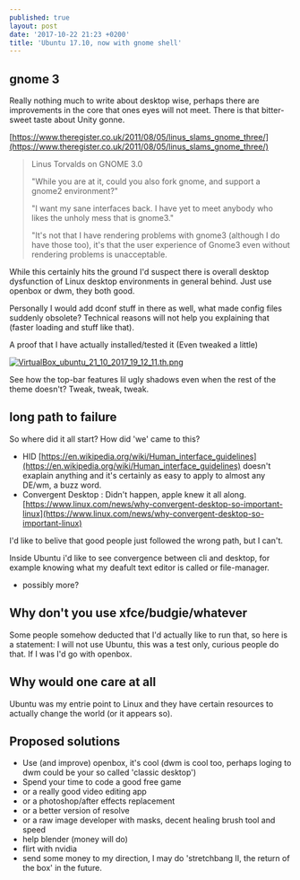 ```yaml
---
published: true
layout: post
date: '2017-10-22 21:23 +0200'
title: 'Ubuntu 17.10, now with gnome shell'
---
```

## gnome 3

Really nothing much to write about desktop wise, perhaps there are improvements in the core that ones eyes will not meet. There is that bitter-sweet taste about Unity gonne.

[https://www.theregister.co.uk/2011/08/05/linus_slams_gnome_three/](https://www.theregister.co.uk/2011/08/05/linus_slams_gnome_three/)

> Linus Torvalds on GNOME 3.0
>
> "While you are at it, could you also fork gnome, and support a gnome2 environment?"
> 
> "I want my sane interfaces back. I have yet to meet anybody who likes the unholy mess that is gnome3."
> 
> "It's not that I have rendering problems with gnome3 (although I do have those too), it's that the user experience of Gnome3 even without rendering problems is unacceptable.

While this certainly hits the ground I'd suspect there is overall desktop dysfunction of Linux desktop environments in general behind. Just use openbox or dwm, they both good.

Personally I would add dconf stuff in there as well, what made config files suddenly obsolete? Technical reasons will not help you explaining that (faster loading and stuff like that).

A proof that I have actually installed/tested it (Even tweaked a little)

[![VirtualBox_ubuntu_21_10_2017_19_12_11.th.png](https://cdn.scrot.moe/images/2017/10/21/VirtualBox_ubuntu_21_10_2017_19_12_11.th.png)](https://scrot.moe/image/6m07l)

See how the top-bar features lil ugly shadows even when the rest of the theme doesn't? Tweak, tweak, tweak.

## long path to failure

So where did it all start? How did 'we' came to this?

- HID [https://en.wikipedia.org/wiki/Human_interface_guidelines](https://en.wikipedia.org/wiki/Human_interface_guidelines) doesn't exaplain anything and it's certainly as easy to apply to almost any DE/wm, a buzz word. 
- Convergent Desktop : Didn't happen, apple knew it all along. [https://www.linux.com/news/why-convergent-desktop-so-important-linux](https://www.linux.com/news/why-convergent-desktop-so-important-linux)

I'd like to belive that good people just followed the wrong path, but I can't.

Inside Ubuntu i'd like to see convergence between cli and desktop, for example knowing what my deafult text editor is called or file-manager.

- possibly more?

## Why don't you use xfce/budgie/whatever

Some people somehow deducted that I'd actually like to run that, so here is a statement: I will not use Ubuntu, this was a test only, curious people do that. If I was I'd go with openbox.

## Why would one care at all

Ubuntu was my entrie point to Linux and they have certain resources to actually change the world (or it appears so).

## Proposed solutions

- Use (and improve) openbox, it's cool (dwm is cool too, perhaps loging to dwm could be your so called 'classic desktop')
- Spend your time to code a good free game
- or a really good video editing app
- or a photoshop/after effects replacement
- or a better version of resolve
- or a raw image developer with masks, decent healing brush tool and speed
- help blender (money will do)
- flirt with nvidia
- send some money to my direction, I may do 'stretchbang II, the return of the box' in the future.
